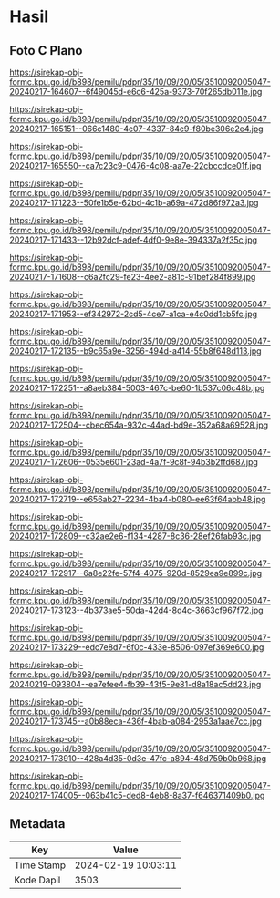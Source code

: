 # Hasil

## Foto C Plano

https://sirekap-obj-formc.kpu.go.id/b898/pemilu/pdpr/35/10/09/20/05/3510092005047-20240217-164607--6f49045d-e6c6-425a-9373-70f265db011e.jpg

https://sirekap-obj-formc.kpu.go.id/b898/pemilu/pdpr/35/10/09/20/05/3510092005047-20240217-165151--066c1480-4c07-4337-84c9-f80be306e2e4.jpg

https://sirekap-obj-formc.kpu.go.id/b898/pemilu/pdpr/35/10/09/20/05/3510092005047-20240217-165550--ca7c23c9-0476-4c08-aa7e-22cbccdce01f.jpg

https://sirekap-obj-formc.kpu.go.id/b898/pemilu/pdpr/35/10/09/20/05/3510092005047-20240217-171223--50fe1b5e-62bd-4c1b-a69a-472d86f972a3.jpg

https://sirekap-obj-formc.kpu.go.id/b898/pemilu/pdpr/35/10/09/20/05/3510092005047-20240217-171433--12b92dcf-adef-4df0-9e8e-394337a2f35c.jpg

https://sirekap-obj-formc.kpu.go.id/b898/pemilu/pdpr/35/10/09/20/05/3510092005047-20240217-171608--c6a2fc29-fe23-4ee2-a81c-91bef284f899.jpg

https://sirekap-obj-formc.kpu.go.id/b898/pemilu/pdpr/35/10/09/20/05/3510092005047-20240217-171953--ef342972-2cd5-4ce7-a1ca-e4c0dd1cb5fc.jpg

https://sirekap-obj-formc.kpu.go.id/b898/pemilu/pdpr/35/10/09/20/05/3510092005047-20240217-172135--b9c65a9e-3256-494d-a414-55b8f648d113.jpg

https://sirekap-obj-formc.kpu.go.id/b898/pemilu/pdpr/35/10/09/20/05/3510092005047-20240217-172251--a8aeb384-5003-467c-be60-1b537c06c48b.jpg

https://sirekap-obj-formc.kpu.go.id/b898/pemilu/pdpr/35/10/09/20/05/3510092005047-20240217-172504--cbec654a-932c-44ad-bd9e-352a68a69528.jpg

https://sirekap-obj-formc.kpu.go.id/b898/pemilu/pdpr/35/10/09/20/05/3510092005047-20240217-172606--0535e601-23ad-4a7f-9c8f-94b3b2ffd687.jpg

https://sirekap-obj-formc.kpu.go.id/b898/pemilu/pdpr/35/10/09/20/05/3510092005047-20240217-172719--e656ab27-2234-4ba4-b080-ee63f64abb48.jpg

https://sirekap-obj-formc.kpu.go.id/b898/pemilu/pdpr/35/10/09/20/05/3510092005047-20240217-172809--c32ae2e6-f134-4287-8c36-28ef26fab93c.jpg

https://sirekap-obj-formc.kpu.go.id/b898/pemilu/pdpr/35/10/09/20/05/3510092005047-20240217-172917--6a8e22fe-57f4-4075-920d-8529ea9e899c.jpg

https://sirekap-obj-formc.kpu.go.id/b898/pemilu/pdpr/35/10/09/20/05/3510092005047-20240217-173123--4b373ae5-50da-42d4-8d4c-3663cf967f72.jpg

https://sirekap-obj-formc.kpu.go.id/b898/pemilu/pdpr/35/10/09/20/05/3510092005047-20240217-173229--edc7e8d7-6f0c-433e-8506-097ef369e600.jpg

https://sirekap-obj-formc.kpu.go.id/b898/pemilu/pdpr/35/10/09/20/05/3510092005047-20240219-093804--ea7efee4-fb39-43f5-9e81-d8a18ac5dd23.jpg

https://sirekap-obj-formc.kpu.go.id/b898/pemilu/pdpr/35/10/09/20/05/3510092005047-20240217-173745--a0b88eca-436f-4bab-a084-2953a1aae7cc.jpg

https://sirekap-obj-formc.kpu.go.id/b898/pemilu/pdpr/35/10/09/20/05/3510092005047-20240217-173910--428a4d35-0d3e-47fc-a894-48d759b0b968.jpg

https://sirekap-obj-formc.kpu.go.id/b898/pemilu/pdpr/35/10/09/20/05/3510092005047-20240217-174005--063b41c5-ded8-4eb8-8a37-f646371409b0.jpg


## Metadata

| Key        | Value               |
| ---------- | ------------------- |
| Time Stamp | 2024-02-19 10:03:11 |
| Kode Dapil | 3503                |



